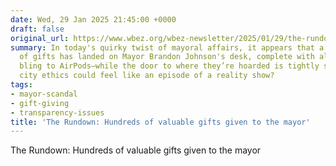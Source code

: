 ```yaml
---
date: Wed, 29 Jan 2025 21:45:00 +0000
draft: false
original_url: https://www.wbez.org/wbez-newsletter/2025/01/29/the-rundown-hundreds-of-valuable-gifts-given-to-the-mayor
summary: In today's quirky twist of mayoral affairs, it appears that a treasure chest
  of gifts has landed on Mayor Brandon Johnson's desk, complete with all the trimmings—from
  bling to AirPods—while the door to where they’re hoarded is tightly shut. Who knew
  city ethics could feel like an episode of a reality show?
tags:
- mayor-scandal
- gift-giving
- transparency-issues
title: 'The Rundown: Hundreds of valuable gifts given to the mayor'
---
```


The Rundown: Hundreds of valuable gifts given to the mayor